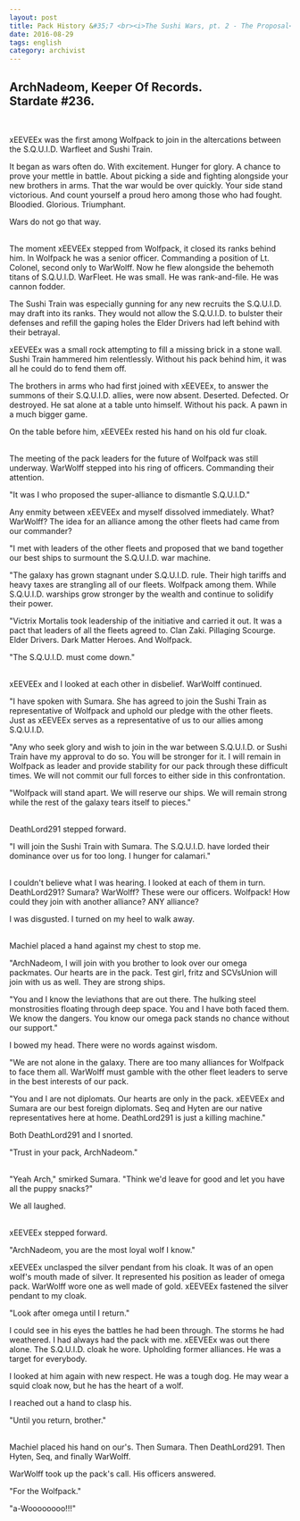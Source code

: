 ```yaml
---
layout: post
title: Pack History &#35;7 <br><i>The Sushi Wars, pt. 2 - The Proposal</i>
date: 2016-08-29
tags: english
category: archivist
---
```

ArchNadeom, Keeper Of Records.<br>Stardate #236.
------------------------------------------------
&nbsp; 

xEEVEEx was the first among Wolfpack to join in the altercations between the S.Q.U.I.D. Warfleet and Sushi Train.

It began as wars often do. With excitement. Hunger for glory. A chance to prove your mettle in battle. About picking a side and fighting alongside your new brothers in arms. That the war would be over quickly. Your side stand victorious. And count yourself a proud hero among those who had fought. Bloodied. Glorious. Triumphant.

Wars do not go that way.  
&nbsp; 

The moment xEEVEEx stepped from Wolfpack, it closed its ranks behind him. In Wolfpack he was a senior officer. Commanding a position of Lt. Colonel, second only to WarWolff. Now he flew alongside the behemoth titans of S.Q.U.I.D. WarFleet. He was small. He was rank-and-file. He was cannon fodder.

The Sushi Train was especially gunning for any new recruits the S.Q.U.I.D. may draft into its ranks. They would not allow the S.Q.U.I.D. to bulster their defenses and refill the gaping holes the Elder Drivers had left behind with their betrayal.

xEEVEEx was a small rock attempting to fill a missing brick in a stone wall. Sushi Train hammered him relentlessly. Without his pack behind him, it was all he could do to fend them off.

The brothers in arms who had first joined with xEEVEEx, to answer the summons of their S.Q.U.I.D. allies, were now absent. Deserted. Defected. Or destroyed. He sat alone at a table unto himself. Without his pack. A pawn in a much bigger game.

On the table before him, xEEVEEx rested his hand on his old fur cloak.  
&nbsp; 

The meeting of the pack leaders for the future of Wolfpack was still underway. WarWolff stepped into his ring of officers. Commanding their attention.

"It was I who proposed the super-alliance to dismantle S.Q.U.I.D."

Any enmity between xEEVEEx and myself dissolved immediately. What? WarWolff? The idea for an alliance among the other fleets had came from our commander?

"I met with leaders of the other fleets and proposed that we band together our best ships to surmount the S.Q.U.I.D. war machine. 

"The galaxy has grown stagnant under S.Q.U.I.D. rule. Their high tariffs and heavy taxes are strangling all of our fleets. Wolfpack among them. While S.Q.U.I.D. warships grow stronger by the wealth and continue to solidify their power. 

"Victrix Mortalis took leadership of the initiative and carried it out. It was a pact that leaders of all the fleets agreed to. Clan Zaki. Pillaging Scourge. Elder Drivers. Dark Matter Heroes. And Wolfpack. 

"The S.Q.U.I.D. must come down."  
&nbsp; 

xEEVEEx and I looked at each other in disbelief. WarWolff continued.

"I have spoken with Sumara. She has agreed to join the Sushi Train as representative of Wolfpack and uphold our pledge with the other fleets. Just as xEEVEEx serves as a representative of us to our allies among S.Q.U.I.D.

"Any who seek glory and wish to join in the war between S.Q.U.I.D. or Sushi Train have my approval to do so. You will be stronger for it. I will remain in Wolfpack as leader and provide stability for our pack through these difficult times. We will not commit our full forces to either side in this confrontation. 

"Wolfpack will stand apart. We will reserve our ships. We will remain strong while the rest of the galaxy tears itself to pieces."  
&nbsp; 

DeathLord291 stepped forward. 

"I will join the Sushi Train with Sumara. The S.Q.U.I.D. have lorded their dominance over us for too long. I hunger for calamari."  
&nbsp; 

I couldn't believe what I was hearing. I looked at each of them in turn. DeathLord291? Sumara? WarWolff? These were our officers. Wolfpack! How could they join with another alliance? ANY alliance?

I was disgusted. I turned on my heel to walk away.  
&nbsp; 

Machiel placed a hand against my chest to stop me.

"ArchNadeom, I will join with you brother to look over our omega packmates. Our hearts are in the pack. Test girl, fritz and SCVsUnion will join with us as well. They are strong ships.

"You and I know the leviathons that are out there. The hulking steel monstrosities floating through deep space. You and I have both faced them. We know the dangers. You know our omega pack stands no chance without our support."

I bowed my head. There were no words against wisdom.

"We are not alone in the galaxy. There are too many alliances for Wolfpack to face them all. WarWolff must gamble with the other fleet leaders to serve in the best interests of our pack. 

"You and I are not diplomats. Our hearts are only in the pack. xEEVEEx and Sumara are our best foreign diplomats. Seq and Hyten are our native representatives here at home. DeathLord291 is just a killing machine."

Both DeathLord291 and I snorted.

"Trust in your pack, ArchNadeom."  
&nbsp; 

"Yeah Arch," smirked Sumara. "Think we'd leave for good and let you have all the puppy snacks?"

We all laughed.  
&nbsp; 

xEEVEEx stepped forward.

"ArchNadeom, you are the most loyal wolf I know."

xEEVEEx unclasped the silver pendant from his cloak. It was of an open wolf's mouth made of silver. It represented his position as leader of omega pack. WarWolff wore one as well made of gold. xEEVEEx fastened the silver pendant to my cloak.

"Look after omega until I return."

I could see in his eyes the battles he had been through. The storms he had weathered. I had always had the pack with me. xEEVEEx was out there alone. The S.Q.U.I.D. cloak he wore. Upholding former alliances. He was a target for everybody.

I looked at him again with new respect. He was a tough dog. He may wear a squid cloak now, but he has the heart of a wolf.

I reached out a hand to clasp his.

"Until you return, brother."  
&nbsp; 

Machiel placed his hand on our's. Then Sumara. Then DeathLord291. Then Hyten, Seq, and finally WarWolff.

WarWolff took up the pack's call. His officers answered.

"For the Wolfpack."

"a-Woooooooo!!!"